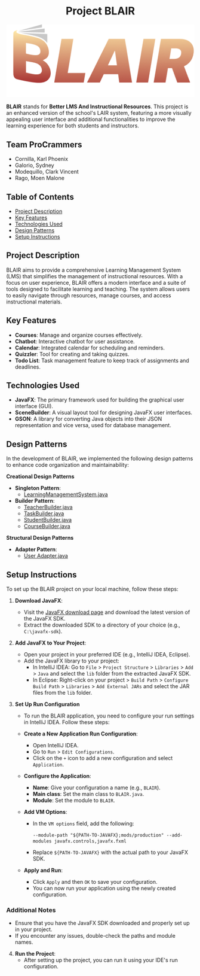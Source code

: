 <div align="center">
    
# Project BLAIR

![BLAIR Logo](BLAIR/src/main/resources/media/BLAIR.png)
    
</div>

**BLAIR** stands for **Better LMS And Instructional Resources**. This project is an enhanced version of the school's LAIR system, featuring a more visually appealing user interface and additional functionalities to improve the learning experience for both students and instructors.

## Team ProCrammers
- Cornilla, Karl Phoenix
- Galorio, Sydney
- Modequillo, Clark Vincent
- Rago, Moen Malone

## Table of Contents
- [Project Description](#project-description)
- [Key Features](#key-features)
- [Technologies Used](#technologies-used)
- [Design Patterns](#design-patterns)
- [Setup Instructions](#setup-instructions)


## Project Description
BLAIR aims to provide a comprehensive Learning Management System (LMS) that simplifies the management of instructional resources. With a focus on user experience, BLAIR offers a modern interface and a suite of tools designed to facilitate learning and teaching. The system allows users to easily navigate through resources, manage courses, and access instructional materials.

## Key Features
- **Courses**: Manage and organize courses effectively.
- **Chatbot**: Interactive chatbot for user assistance.
- **Calendar**: Integrated calendar for scheduling and reminders.
- **Quizzler**: Tool for creating and taking quizzes.
- **Todo List**: Task management feature to keep track of assignments and deadlines.

## Technologies Used
- **JavaFX**: The primary framework used for building the graphical user interface (GUI).
- **SceneBuilder**: A visual layout tool for designing JavaFX user interfaces.
- **GSON**: A library for converting Java objects into their JSON representation and vice versa, used for database management.

## Design Patterns
In the development of BLAIR, we implemented the following design patterns to enhance code organization and maintainability:

**Creational Design Patterns**
- **Singleton Pattern**:
  - [LearningManagementSystem.java](BLAIR/src/main/java/lms/LearningManagementSystem.java#L8)
- **Builder Pattern**: 
  - [TeacherBuilder.java](BLAIR/src/main/java/util/TeacherBuilder.java#L6)
  - [TaskBuilder.java](BLAIR/src/main/java/util/TaskBuilder.java#L7)
  - [StudentBuilder.java](BLAIR/src/main/java/util/StudentBuilder.java#L6)
  - [CourseBuilder.java](BLAIR/src/main/java/util/CourseBuilder.java#L7)

**Structural Design Patterns**
- **Adapter Pattern**:
  - [User  Adapter.java](BLAIR/src/main/java/util/UserAdapter.java#L10)

## Setup Instructions
To set up the BLAIR project on your local machine, follow these steps:

1. **Download JavaFX**:
    - Visit the [JavaFX download page](https://gluonhq.com/products/javafx/) and download the latest version of the JavaFX SDK.
    - Extract the downloaded SDK to a directory of your choice (e.g., `C:\javafx-sdk`).

2. **Add JavaFX to Your Project**:
    - Open your project in your preferred IDE (e.g., IntelliJ IDEA, Eclipse).
    - Add the JavaFX library to your project:
        - In IntelliJ IDEA: Go to `File` > `Project Structure` > `Libraries` > `Add` > `Java` and select the `lib` folder from the extracted JavaFX SDK.
        - In Eclipse: Right-click on your project > `Build Path` > `Configure Build Path` > `Libraries` > `Add External JARs` and select the JAR files from the `lib` folder.

3. **Set Up Run Configuration**
   - To run the BLAIR application, you need to configure your run settings in IntelliJ IDEA. Follow these steps:

   - **Create a New Application Run Configuration**:
      - Open IntelliJ IDEA.
      - Go to `Run` > `Edit Configurations`.
      - Click on the `+` icon to add a new configuration and select `Application`.

   -  **Configure the Application**:
      - **Name**: Give your configuration a name (e.g., `BLAIR`).
      - **Main class**: Set the main class to `BLAIR.java`.
      - **Module**: Set the module to `BLAIR`.

   - **Add VM Options**:
      - In the `VM options` field, add the following:
        ```
        --module-path "${PATH-TO-JAVAFX};mods/production" --add-modules javafx.controls,javafx.fxml
        ```
      - Replace `${PATH-TO-JAVAFX}` with the actual path to your JavaFX SDK.

   - **Apply and Run**:
      - Click `Apply` and then `OK` to save your configuration.
      - You can now run your application using the newly created configuration.

### Additional Notes
- Ensure that you have the JavaFX SDK downloaded and properly set up in your project.
- If you encounter any issues, double-check the paths and module names.

4. **Run the Project**:
    - After setting up the project, you can run it using your IDE's run configuration.

